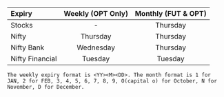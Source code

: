 | Expiry | Weekly (OPT Only) | Monthly (FUT & OPT) |
|:-|:-:|:-:|
| Stocks | - | Thursday |
| Nifty | Thursday | Thursday |
| Nifty Bank | Wednesday | Thursday |
| Nifty Financial | Tuesday | Tuesday |


    The weekly expiry format is <YY><M><DD>. The month format is 1 for JAN, 2 for FEB, 3, 4, 5, 6, 7, 8, 9, O(capital o) for October, N for November, D for December.
